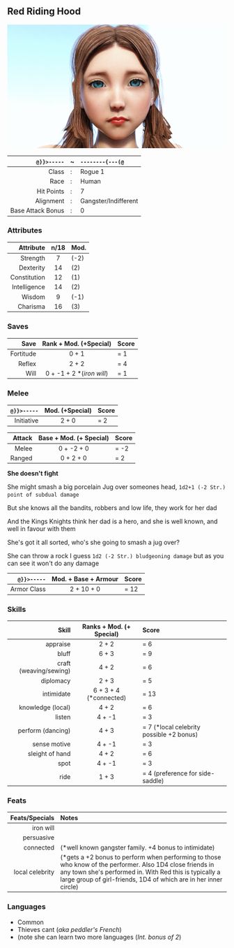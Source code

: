 ## Red Riding Hood

![](RedRidingHood/unhooded_small.png)

`@}}>-----` | ~ | `--------{---(@`
---: | --- | :--- 
Class | : | Rogue 1
Race | : | Human
Hit Points | : | 7
Alignment | : | Gangster/Indifferent
Base Attack Bonus | : | 0

### Attributes
| Attribute | n/18 | Mod. |
| ---: | :---: | :--- |
| Strength | 7 | (-2) |
| Dexterity | 14 | (2) |
| Constitution | 12 | (1) |
| Intelligence | 14 | (2) |
| Wisdom |9 | (-1) |
| Charisma | 16 | (3) |

### Saves
| Save | Rank + Mod. (+Special) | Score |
| ---: | :---: | :--- |
| Fortitude | 0 + 1 | = 1 |
| Reflex | 2 + 2 | = 4 |
| Will | 0 + -1 + 2 *(*iron will*) | = 1 |

### Melee
| `@}}>-----` | Mod. (+Special) | Score |
| ---: | :---: | :--- |
| Initiative | 2 + 0 | = 2 |

| Attack | Base + Mod. (+ Special) | Score |
| ---: | :---: | :--- |
| Melee | 0 + -2 + 0 | = -2 |
| Ranged |	0 + 2 + 0 | = 2 |

**She doesn't fight**

She might smash a big porcelain Jug over someones head, `1d2+1 (-2 Str.) point of subdual damage`

But she knows all the bandits, robbers and low life, they work for her dad

And the Kings Knights think her dad is a hero, and she is well known, and well in favour with them

She's got it all sorted, who's she going to smash a jug over?

She can throw a rock I guess `1d2 (-2 Str.) bludgeoning damage` but as you can see it won't do any damage

 `@}}>-----` | Mod. + Base + Armour | Score
  ---: | :---: | :---
Armor Class | 2 + 10 + 0 | = 12

### Skills
| Skill | Ranks + Mod. (+ Special) | Score |
| ---: | :---: | :--- |
| appraise | 2 + 2 | = 6 |
| bluff | 6 + 3 | = 9 |
| craft (weaving/sewing) | 4 + 2 | = 6 |
| diplomacy | 2 + 3 | = 5 |
| intimidate | 6 + 3 + 4 (*connected) | = 13 |
| knowledge (local) | 4 + 2 | = 6 |
| listen | 4 + -1 | = 3 |
| perform (dancing) | 4 + 3 | = 7 (*local celebrity possible +2 bonus) |
| sense motive | 4 + -1 | = 3 |
| sleight of hand | 4 + 2 | = 6 |
| spot | 4 + -1 | = 3 |
| ride | 1 + 3 | = 4 (preference for side-saddle) |

### Feats
| Feats/Specials | Notes |
| ---: | :--- | 
| iron will | |
| persuasive | |
| connected | (*well known gangster family. +4 bonus to intimidate) |
| local celebrity | (*gets a +2 bonus to perform when performing to those who know of the performer. Also 1D4 close friends in any town she's performed in. With Red this is typically a large group of girl-friends, 1D4 of which are in her inner circle) |

### Languages 
* Common
* Thieves cant (*aka peddler's French*)
* (note she can learn two more languages (*Int. bonus of 2*)

